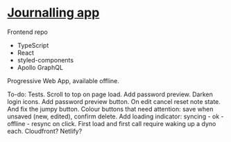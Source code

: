 # <a href="https://journal.aleks.tech" target="_blank">Journalling app</a>

Frontend repo
- TypeScript
- React
- styled-components
- Apollo GraphQL

Progressive Web App, available offline.

To-do:
Tests.
Scroll to top on page load.
Add password preview.
Darken login icons.
Add password preview button.
On edit cancel reset note state. And fix the jumpy button.
Colour buttons that need attention: save when unsaved (new, edited), confirm delete.
Add loading indicator: syncing - ok - offline - resync on click.
First load and first call require waking up a dyno each. Cloudfront? Netlify?